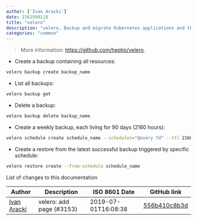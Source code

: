 ```yaml
---
author: ['Ivan Aracki']
date: 1561990118
title: "velero"
description: "velero, Backup and migrate Kubernetes applications and their persistent volumes."
categories: "common"
---
```

> More information: <https://github.com/heptio/velero>.

- Create a backup containing all resources:

```bash
velero backup create backup_name
```

- List all backups:

```bash
velero backup get
```

- Delete a backup:

```bash
velero backup delete backup_name
```

- Create a weekly backup, each living for 90 days (2160 hours):

```bash
velero schedule create schedule_name --schedules="@every 7d" --ttl 2160h0m0s
```

- Create a restore from the latest successful backup triggered by specific schedule:

```bash
velero restore create --from-schedule schedule_name
```
List of changes to this documentation


Author | Description | ISO 8601 Date | GitHub link
------|-----|-----|-----
[Ivan Aracki](mailto:aracki.ivan@gmail.com) | velero: add page (#3153) | 2019-07-01T16:08:38 | [556b410c8b3d](https://github.com/tldr-pages/tldr/commit/556b410c8b3d2f1cb6e48fddf1262308b7fb6404)

